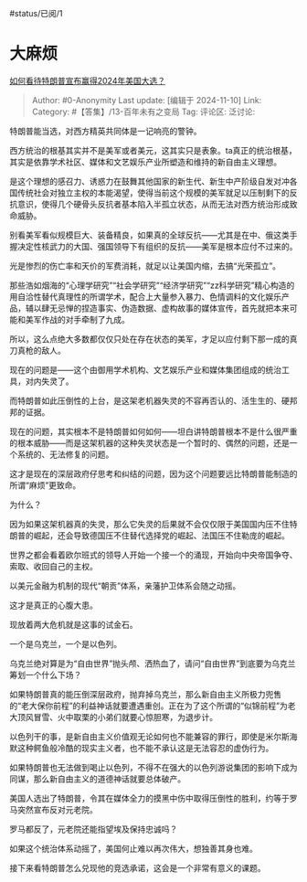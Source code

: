 #status/已阅/1 

# 大麻烦
[如何看待特朗普宣布赢得2024年美国大选？](https://www.zhihu.com/question/3307746073/answer/27689051428)

> Author: #0-Anonymity
> Last update: [编辑于 2024-11-10]
> Link:
> Category: #【答集】/13-百年未有之变局 
> Tag: 
> 评论区:
> 泛讨论:

特朗普能当选，对西方精英共同体是一记响亮的警钟。

西方统治的根基其实并不是美军或者美元，这其实只是表象。ta真正的统治根基，其实是依靠学术社区、媒体和文艺娱乐产业所塑造和维持的新自由主义理想。

是这个理想的感召力、诱惑力在鼓舞其他国家的新生代、新生中产阶级自发对冲各国传统社会对独立主权的本能渴望，使得当前这个规模的美军就足以压制剩下的反抗意识，使得几个硬骨头反抗者基本陷入半孤立状态，从而无法对西方统治形成致命威胁。

别看美军看似规模巨大、装备精良，如果真的全球反抗——尤其是在中、俄这类手握决定性核武力的大国、强国领导下有组织的反抗——美军是根本应付不过来的。

光是惨烈的伤亡率和天价的军费消耗，就足以让美国内缩，去搞“光荣孤立”。

那些浩如烟海的“心理学研究”“社会学研究”“经济学研究”“zz科学研究”精心构造的用自洽性替代真理性的所谓学术，配合上大量参入暴力、色情调料的文化娱乐产品，辅以肆无忌惮的捏造事实、伪造数据、虚构故事的媒体宣传，首先就把本来可能和美军作战的对手牵制了九成。

所以，这么点绝大多数都仅仅只处在存在状态的美军，才足以应付剩下那一成的真刀真枪的敌人。

现在的问题是——这个由御用学术机构、文艺娱乐产业和媒体集团组成的统治工具，对内失灵了。

而特朗普如此压倒性的上台，是这架老机器失灵的不容再否认的、活生生的、硬邦邦的证据。

现在的问题，其实根本不是特朗普如何如何——坦白讲特朗普根本不是什么很严重的根本威胁——而是这架机器的这种失灵状态是一个暂时的、偶然的问题，还是一个系统的、无法修复的问题。

这才是现在的深层政府仔思考和纠结的问题，因为这个问题要远比特朗普能制造的所谓“麻烦”更致命。

为什么？

因为如果这架机器真的失灵，那么它失灵的后果就不会仅仅限于美国国内压不住特朗普的崛起，还会导致德国压不住替代选择党的崛起、法国压不住勒庞的崛起。

世界之都会看着欧尔班式的领导人开始一个接一个的涌现，开始向中央帝国争夺、索取、收回自己的主权。

以美元金融为机制的现代“朝贡”体系，亲藩护卫体系会随之动摇。

这才是真正的心腹大患。

现放着两大危机就是这事的试金石。

一个是乌克兰，一个是以色列。

乌克兰绝对算是为“自由世界”抛头颅、洒热血了，请问“自由世界”到底要为乌克兰筹划一个什么下场？

如果特朗普真的能压倒深层政府，抛弃掉乌克兰，那么新自由主义所极力兜售的“老大保你前程”的利益神话就要遭遇重创。正在为了这个所谓的“似锦前程”为老大顶风冒雪、火中取栗的小弟们就要心惊胆寒，为退步计。

以色列干的事，是新自由主义价值观无论如何也不能兼容的罪行，即使是米尔斯海默这种鳄鱼般冷酷的现实主义者，也不能不承认这是无法容忍的虚伪行为。

如果特朗普也无法做到喝止以色列，不得不在强大的以色列游说集团的影响下成为同谋，那么新自由主义的道德神话就要总体破产。

美国人选出了特朗普，令其在媒体全力的摸黑中伤中取得压倒性的胜利，约等于罗马突然宣布反对元老院。

罗马都反了，元老院还能指望埃及保持忠诚吗？

如果这个统治体系动摇了，美国何止难以再次伟大，想独善其身也难。

接下来看特朗普怎么兑现他的竞选承诺，这会是一个非常有意义的课题。